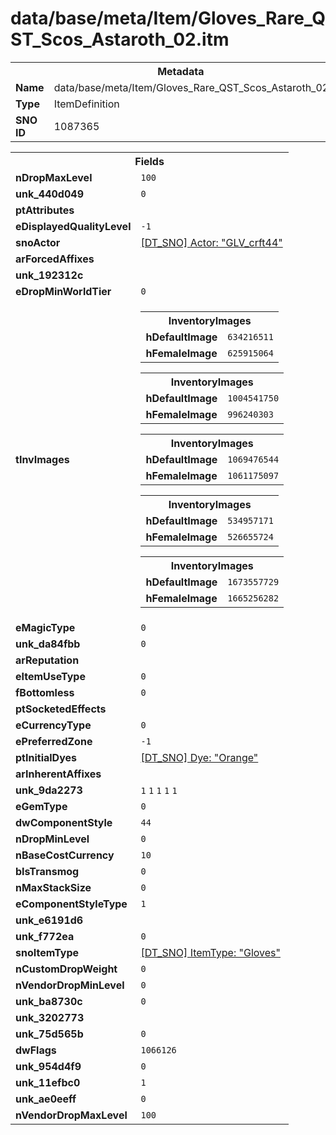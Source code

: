 <h1>data/base/meta/Item/Gloves_Rare_QST_Scos_Astaroth_02.itm</h1><table><tr><th colspan="100%">Metadata</th></tr><tr><td><b>Name</b></td><td>data/base/meta/Item/Gloves_Rare_QST_Scos_Astaroth_02.itm</td></tr><tr><td><b>Type</b></td><td>ItemDefinition</td></tr><tr><td><b>SNO ID</b></td><td>1087365</td></tr></table>

<table><tr><th colspan="100%">Fields</th></tr><tr><td><b>nDropMaxLevel</b></td><td><code>100</code></td></tr><tr><td><b>unk_440d049</b></td><td><code>0</code></td></tr><tr><td><b>ptAttributes</b></td><td></td></tr><tr><td><b>eDisplayedQualityLevel</b></td><td><code>-1</code></td></tr><tr><td><b>snoActor</b></td><td><a href="..\Actor\GLV_crft44.acr">[DT_SNO] Actor: "GLV_crft44"</a></td></tr><tr><td><b>arForcedAffixes</b></td><td></td></tr><tr><td><b>unk_192312c</b></td><td></td></tr><tr><td><b>eDropMinWorldTier</b></td><td><code>0</code></td></tr><tr><td><b>tInvImages</b></td><td><table><tr><th colspan="100%">InventoryImages</th></tr><tr><td><b>hDefaultImage</b></td><td><code>634216511</code></td></tr><tr><td><b>hFemaleImage</b></td><td><code>625915064</code></td></tr></table>


<table><tr><th colspan="100%">InventoryImages</th></tr><tr><td><b>hDefaultImage</b></td><td><code>1004541750</code></td></tr><tr><td><b>hFemaleImage</b></td><td><code>996240303</code></td></tr></table>


<table><tr><th colspan="100%">InventoryImages</th></tr><tr><td><b>hDefaultImage</b></td><td><code>1069476544</code></td></tr><tr><td><b>hFemaleImage</b></td><td><code>1061175097</code></td></tr></table>


<table><tr><th colspan="100%">InventoryImages</th></tr><tr><td><b>hDefaultImage</b></td><td><code>534957171</code></td></tr><tr><td><b>hFemaleImage</b></td><td><code>526655724</code></td></tr></table>


<table><tr><th colspan="100%">InventoryImages</th></tr><tr><td><b>hDefaultImage</b></td><td><code>1673557729</code></td></tr><tr><td><b>hFemaleImage</b></td><td><code>1665256282</code></td></tr></table>


</td></tr><tr><td><b>eMagicType</b></td><td><code>0</code></td></tr><tr><td><b>unk_da84fbb</b></td><td><code>0</code></td></tr><tr><td><b>arReputation</b></td><td></td></tr><tr><td><b>eItemUseType</b></td><td><code>0</code></td></tr><tr><td><b>fBottomless</b></td><td><code>0</code></td></tr><tr><td><b>ptSocketedEffects</b></td><td></td></tr><tr><td><b>eCurrencyType</b></td><td><code>0</code></td></tr><tr><td><b>ePreferredZone</b></td><td><code>-1</code></td></tr><tr><td><b>ptInitialDyes</b></td><td><a href="..\Dye\Orange.dye">[DT_SNO] Dye: "Orange"</a>
</td></tr><tr><td><b>arInherentAffixes</b></td><td></td></tr><tr><td><b>unk_9da2273</b></td><td><code>1</code>
<code>1</code>
<code>1</code>
<code>1</code>
<code>1</code>
</td></tr><tr><td><b>eGemType</b></td><td><code>0</code></td></tr><tr><td><b>dwComponentStyle</b></td><td><code>44</code></td></tr><tr><td><b>nDropMinLevel</b></td><td><code>0</code></td></tr><tr><td><b>nBaseCostCurrency</b></td><td><code>10</code></td></tr><tr><td><b>bIsTransmog</b></td><td><code>0</code></td></tr><tr><td><b>nMaxStackSize</b></td><td><code>0</code></td></tr><tr><td><b>eComponentStyleType</b></td><td><code>1</code></td></tr><tr><td><b>unk_e6191d6</b></td><td></td></tr><tr><td><b>unk_f772ea</b></td><td><code>0</code></td></tr><tr><td><b>snoItemType</b></td><td><a href="..\ItemType\Gloves.itt">[DT_SNO] ItemType: "Gloves"</a></td></tr><tr><td><b>nCustomDropWeight</b></td><td><code>0</code></td></tr><tr><td><b>nVendorDropMinLevel</b></td><td><code>0</code></td></tr><tr><td><b>unk_ba8730c</b></td><td><code>0</code></td></tr><tr><td><b>unk_3202773</b></td><td></td></tr><tr><td><b>unk_75d565b</b></td><td><code>0</code></td></tr><tr><td><b>dwFlags</b></td><td><code>1066126</code></td></tr><tr><td><b>unk_954d4f9</b></td><td><code>0</code></td></tr><tr><td><b>unk_11efbc0</b></td><td><code>1</code></td></tr><tr><td><b>unk_ae0eeff</b></td><td><code>0</code></td></tr><tr><td><b>nVendorDropMaxLevel</b></td><td><code>100</code></td></tr></table>

